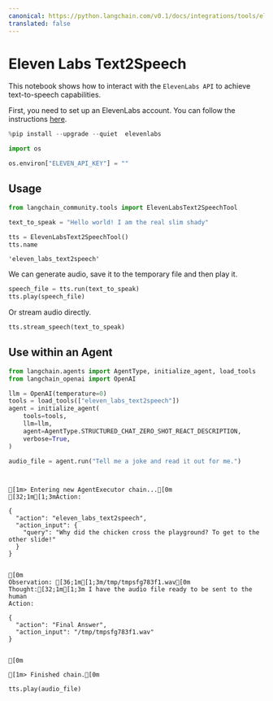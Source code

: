 ```yaml
---
canonical: https://python.langchain.com/v0.1/docs/integrations/tools/eleven_labs_tts
translated: false
---
```


# Eleven Labs Text2Speech

This notebook shows how to interact with the `ElevenLabs API` to achieve text-to-speech capabilities.

First, you need to set up an ElevenLabs account. You can follow the instructions [here](https://docs.elevenlabs.io/welcome/introduction).

```python
%pip install --upgrade --quiet  elevenlabs
```

```python
import os

os.environ["ELEVEN_API_KEY"] = ""
```

## Usage

```python
from langchain_community.tools import ElevenLabsText2SpeechTool

text_to_speak = "Hello world! I am the real slim shady"

tts = ElevenLabsText2SpeechTool()
tts.name
```

```output
'eleven_labs_text2speech'
```

We can generate audio, save it to the temporary file and then play it.

```python
speech_file = tts.run(text_to_speak)
tts.play(speech_file)
```

Or stream audio directly.

```python
tts.stream_speech(text_to_speak)
```

## Use within an Agent

```python
from langchain.agents import AgentType, initialize_agent, load_tools
from langchain_openai import OpenAI
```

```python
llm = OpenAI(temperature=0)
tools = load_tools(["eleven_labs_text2speech"])
agent = initialize_agent(
    tools=tools,
    llm=llm,
    agent=AgentType.STRUCTURED_CHAT_ZERO_SHOT_REACT_DESCRIPTION,
    verbose=True,
)
```

```python
audio_file = agent.run("Tell me a joke and read it out for me.")
```

```output


[1m> Entering new AgentExecutor chain...[0m
[32;1m[1;3mAction:

{
  "action": "eleven_labs_text2speech",
  "action_input": {
    "query": "Why did the chicken cross the playground? To get to the other slide!"
  }
}


[0m
Observation: [36;1m[1;3m/tmp/tmpsfg783f1.wav[0m
Thought:[32;1m[1;3m I have the audio file ready to be sent to the human
Action:

{
  "action": "Final Answer",
  "action_input": "/tmp/tmpsfg783f1.wav"
}


[0m

[1m> Finished chain.[0m
```

```python
tts.play(audio_file)
```